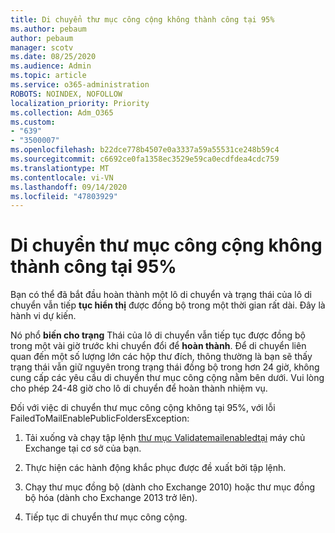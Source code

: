 ```yaml
---
title: Di chuyển thư mục công cộng không thành công tại 95%
ms.author: pebaum
author: pebaum
manager: scotv
ms.date: 08/25/2020
ms.audience: Admin
ms.topic: article
ms.service: o365-administration
ROBOTS: NOINDEX, NOFOLLOW
localization_priority: Priority
ms.collection: Adm_O365
ms.custom:
- "639"
- "3500007"
ms.openlocfilehash: b22dce778b4507e0a3337a59a55531ce248b59c4
ms.sourcegitcommit: c6692ce0fa1358ec3529e59ca0ecdfdea4cdc759
ms.translationtype: MT
ms.contentlocale: vi-VN
ms.lasthandoff: 09/14/2020
ms.locfileid: "47803929"
---
```

# <a name="public-folder-migration-fails-at-95"></a>Di chuyển thư mục công cộng không thành công tại 95%

Bạn có thể đã bắt đầu hoàn thành một lô di chuyển và trạng thái của lô di chuyển vẫn tiếp **tục hiển thị** được đồng bộ trong một thời gian rất dài. Đây là hành vi dự kiến.

Nó phổ **biến cho trạng** Thái của lô di chuyển vẫn tiếp tục được đồng bộ trong một vài giờ trước khi chuyển đổi để **hoàn thành**. Để di chuyển liên quan đến một số lượng lớn các hộp thư đích, thông thường là bạn sẽ thấy trạng thái vẫn giữ nguyên trong trạng thái đồng bộ trong hơn 24 giờ, không cung cấp các yêu cầu di chuyển thư mục công cộng nằm bên dưới. Vui lòng cho phép 24-48 giờ cho lô di chuyển để hoàn thành nhiệm vụ.

Đối với việc di chuyển thư mục công cộng không tại 95%, với lỗi FailedToMailEnablePublicFoldersException:

1. Tải xuống và chạy tập lệnh [thư mục Validatemailenabledtại](https://aka.ms/ValidateMEPF) máy chủ Exchange tại cơ sở của bạn.

2. Thực hiện các hành động khắc phục được đề xuất bởi tập lệnh.

3. Chạy thư mục đồng bộ (dành cho Exchange 2010) hoặc thư mục đồng bộ hóa (dành cho Exchange 2013 trở lên).

4. Tiếp tục di chuyển thư mục công cộng.
